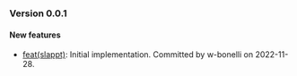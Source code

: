 ### Version 0.0.1

#### New features

* [feat(slappt)](https://github.com/Computational-Plant-Science/slappt/commit/94a55dbedbc9fb686fb619db55f3ece4ea6ee413): Initial implementation. Committed by w-bonelli on 2022-11-28.


